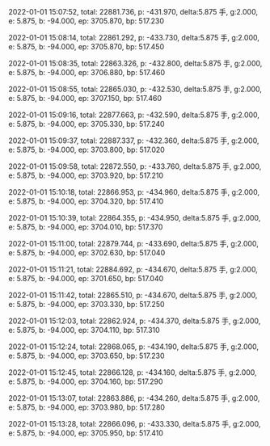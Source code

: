 2022-01-01 15:07:52, total: 22881.736, p: -431.970, delta:5.875 手, g:2.000, e: 5.875, b: -94.000, ep: 3705.870, bp: 517.230

2022-01-01 15:08:14, total: 22861.292, p: -433.730, delta:5.875 手, g:2.000, e: 5.875, b: -94.000, ep: 3705.870, bp: 517.450

2022-01-01 15:08:35, total: 22863.326, p: -432.800, delta:5.875 手, g:2.000, e: 5.875, b: -94.000, ep: 3706.880, bp: 517.460

2022-01-01 15:08:55, total: 22865.030, p: -432.530, delta:5.875 手, g:2.000, e: 5.875, b: -94.000, ep: 3707.150, bp: 517.460

2022-01-01 15:09:16, total: 22877.663, p: -432.590, delta:5.875 手, g:2.000, e: 5.875, b: -94.000, ep: 3705.330, bp: 517.240

2022-01-01 15:09:37, total: 22887.337, p: -432.360, delta:5.875 手, g:2.000, e: 5.875, b: -94.000, ep: 3703.800, bp: 517.020

2022-01-01 15:09:58, total: 22872.550, p: -433.760, delta:5.875 手, g:2.000, e: 5.875, b: -94.000, ep: 3703.920, bp: 517.210

2022-01-01 15:10:18, total: 22866.953, p: -434.960, delta:5.875 手, g:2.000, e: 5.875, b: -94.000, ep: 3704.320, bp: 517.410

2022-01-01 15:10:39, total: 22864.355, p: -434.950, delta:5.875 手, g:2.000, e: 5.875, b: -94.000, ep: 3704.010, bp: 517.370

2022-01-01 15:11:00, total: 22879.744, p: -433.690, delta:5.875 手, g:2.000, e: 5.875, b: -94.000, ep: 3702.630, bp: 517.040

2022-01-01 15:11:21, total: 22884.692, p: -434.670, delta:5.875 手, g:2.000, e: 5.875, b: -94.000, ep: 3701.650, bp: 517.040

2022-01-01 15:11:42, total: 22865.510, p: -434.670, delta:5.875 手, g:2.000, e: 5.875, b: -94.000, ep: 3703.330, bp: 517.250

2022-01-01 15:12:03, total: 22862.924, p: -434.370, delta:5.875 手, g:2.000, e: 5.875, b: -94.000, ep: 3704.110, bp: 517.310

2022-01-01 15:12:24, total: 22868.065, p: -434.190, delta:5.875 手, g:2.000, e: 5.875, b: -94.000, ep: 3703.650, bp: 517.230

2022-01-01 15:12:45, total: 22866.128, p: -434.160, delta:5.875 手, g:2.000, e: 5.875, b: -94.000, ep: 3704.160, bp: 517.290

2022-01-01 15:13:07, total: 22863.886, p: -434.260, delta:5.875 手, g:2.000, e: 5.875, b: -94.000, ep: 3703.980, bp: 517.280

2022-01-01 15:13:28, total: 22866.096, p: -433.330, delta:5.875 手, g:2.000, e: 5.875, b: -94.000, ep: 3705.950, bp: 517.410